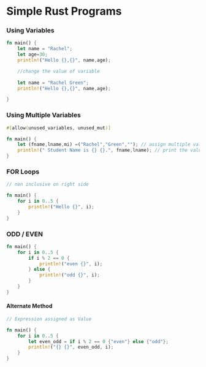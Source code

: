 # Simple Rust Programs

### Using Variables

```rust
fn main() {
    let name = "Rachel";
    let age=30;
    println!("Hello {},{}", name,age);

    //change the value of variable
    
    let name = "Rachel Green";
    println!("Hello {},{}", name,age);

}
```

### Using Multiple Variables

```rust
#[allow(unused_variables, unused_mut)]

fn main() {
    let (fname,lname,mi) =("Rachel","Green",""); // assign multiple values
    println!(" Student Name is {} {}.", fname,lname); // print the value
}
```

### FOR Loops

```rust
// non inclusive on right side

fn main() {
    for i in 0..5 {
        println!("Hello {}", i);
    }
}
```

### ODD / EVEN

```rust
fn main() {
    for i in 0..5 {
        if i % 2 == 0 {
            println!("even {}", i);
        } else {
            println!("odd {}", i);
        }
    }
}
```

#### Alternate Method

```rust
// Expression assigned as Value

fn main() {
    for i in 0..5 {
        let even_odd = if i % 2 == 0 {"even"} else {"odd"};
        println!("{} {}", even_odd, i);
    }
}
```
